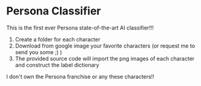 # Persona Classifier
This is the first ever Persona state-of-the-art AI classifier!!!

1. Create a folder for each character
2. Download from google image your favorite characters (or request me to send you some ;) )
3. The provided source code will import the png images of each character
and construct the label dictionary

I don't own the Persona franchise or any these characters!!

